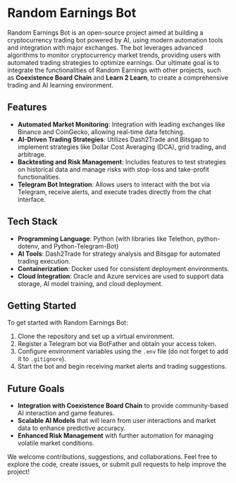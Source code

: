 # Random Earnings Bot

Random Earnings Bot is an open-source project aimed at building a cryptocurrency trading bot powered by AI, using modern automation tools and integration with major exchanges. The bot leverages advanced algorithms to monitor cryptocurrency market trends, providing users with automated trading strategies to optimize earnings. Our ultimate goal is to integrate the functionalities of Random Earnings with other projects, such as **Coexistence Board Chain** and **Learn 2 Learn**, to create a comprehensive trading and AI learning environment.

## Features
- **Automated Market Monitoring**: Integration with leading exchanges like Binance and CoinGecko, allowing real-time data fetching.
- **AI-Driven Trading Strategies**: Utilizes Dash2Trade and Bitsgap to implement strategies like Dollar Cost Averaging (DCA), grid trading, and arbitrage.
- **Backtesting and Risk Management**: Includes features to test strategies on historical data and manage risks with stop-loss and take-profit functionalities.
- **Telegram Bot Integration**: Allows users to interact with the bot via Telegram, receive alerts, and execute trades directly from the chat interface.

## Tech Stack
- **Programming Language**: Python (with libraries like Telethon, python-dotenv, and Python-Telegram-Bot)
- **AI Tools**: Dash2Trade for strategy analysis and Bitsgap for automated trading execution.
- **Containerization**: Docker used for consistent deployment environments.
- **Cloud Integration**: Oracle and Azure services are used to support data storage, AI model training, and cloud deployment.

## Getting Started
To get started with Random Earnings Bot:
1. Clone the repository and set up a virtual environment.
2. Register a Telegram bot via BotFather and obtain your access token.
3. Configure environment variables using the `.env` file (do not forget to add it to `.gitignore`).
4. Start the bot and begin receiving market alerts and trading suggestions.

## Future Goals
- **Integration with Coexistence Board Chain** to provide community-based AI interaction and game features.
- **Scalable AI Models** that will learn from user interactions and market data to enhance predictive accuracy.
- **Enhanced Risk Management** with further automation for managing volatile market conditions.

We welcome contributions, suggestions, and collaborations. Feel free to explore the code, create issues, or submit pull requests to help improve the project!

